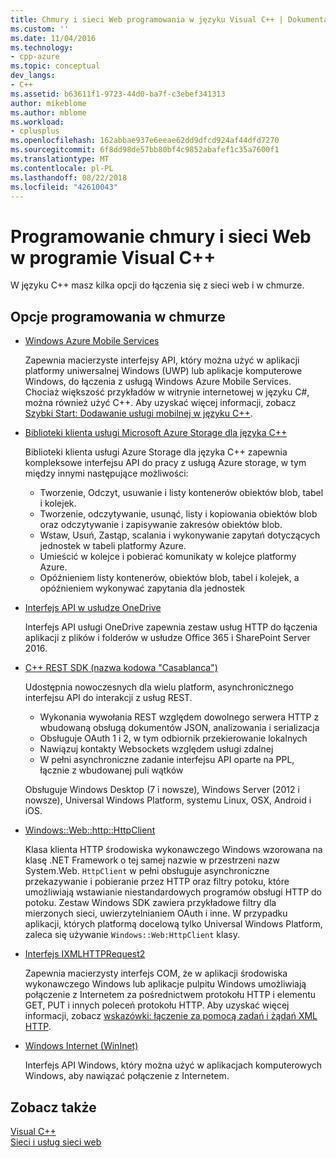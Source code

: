 ```yaml
---
title: Chmury i sieci Web programowania w języku Visual C++ | Dokumentacja firmy Microsoft
ms.custom: ''
ms.date: 11/04/2016
ms.technology:
- cpp-azure
ms.topic: conceptual
dev_langs:
- C++
ms.assetid: b63611f1-9723-44d0-ba7f-c3ebef341313
author: mikeblome
ms.author: mblome
ms.workload:
- cplusplus
ms.openlocfilehash: 162abbae937e6eeae62dd9dfcd924af44dfd7270
ms.sourcegitcommit: 6f8dd98de57bb80bf4c9852abafef1c35a7600f1
ms.translationtype: MT
ms.contentlocale: pl-PL
ms.lasthandoff: 08/22/2018
ms.locfileid: "42610043"
---
```

# <a name="cloud-and-web-programming-in-visual-c"></a>Programowanie chmury i sieci Web w programie Visual C++

W języku C++ masz kilka opcji do łączenia się z sieci web i w chmurze.

## <a name="cloud-programming-options"></a>Opcje programowania w chmurze

- [Windows Azure Mobile Services](http://www.windowsazure.com/develop/mobile/)

   Zapewnia macierzyste interfejsy API, który można użyć w aplikacji platformy uniwersalnej Windows (UWP) lub aplikacje komputerowe Windows, do łączenia z usługą Windows Azure Mobile Services. Chociaż większość przykładów w witrynie internetowej w języku C#, można również użyć C++. Aby uzyskać więcej informacji, zobacz [Szybki Start: Dodawanie usługi mobilnej w języku C++](http://msdn.microsoft.com/library/windows/apps/dn263181.aspx).

- [Biblioteki klienta usługi Microsoft Azure Storage dla języka C++](https://blogs.msdn.microsoft.com/windowsazurestorage/2015/04/29/microsoft-azure-storage-client-library-for-c-v1-0-0-general-availability/)

   Biblioteki klienta usługi Azure Storage dla języka C++ zapewnia kompleksowe interfejsu API do pracy z usługą Azure storage, w tym między innymi następujące możliwości:

  - Tworzenie, Odczyt, usuwanie i listy kontenerów obiektów blob, tabel i kolejek.
  - Tworzenie, odczytywanie, usunąć, listy i kopiowania obiektów blob oraz odczytywanie i zapisywanie zakresów obiektów blob.
  - Wstaw, Usuń, Zastąp, scalania i wykonywanie zapytań dotyczących jednostek w tabeli platformy Azure.
  - Umieścić w kolejce i pobierać komunikaty w kolejce platformy Azure.
  - Opóźnieniem listy kontenerów, obiektów blob, tabel i kolejek, a opóźnieniem wykonywać zapytania dla jednostek

- [Interfejs API w usłudze OneDrive](https://dev.onedrive.com/README.htm)

   Interfejs API usługi OneDrive zapewnia zestaw usług HTTP do łączenia aplikacji z plików i folderów w usłudze Office 365 i SharePoint Server 2016.

- [C++ REST SDK (nazwa kodowa "Casablanca")](https://github.com/Microsoft/cpprestsdk)

   Udostępnia nowoczesnych dla wielu platform, asynchronicznego interfejsu API do interakcji z usług REST.

  - Wykonania wywołania REST względem dowolnego serwera HTTP z wbudowaną obsługą dokumentów JSON, analizowania i serializacja
  - Obsługuje OAuth 1 i 2, w tym odbiornik przekierowanie lokalnych
  - Nawiązuj kontakty Websockets względem usługi zdalnej
  - W pełni asynchroniczne zadanie interfejsu API oparte na PPL, łącznie z wbudowanej puli wątków

   Obsługuje Windows Desktop (7 i nowsze), Windows Server (2012 i nowsze), Universal Windows Platform, systemu Linux, OSX, Android i iOS. 

- [Windows::Web::http::HttpClient](https://msdn.microsoft.com/en-us/library/windows/apps/windows.web.http.httpclient.aspx)

   Klasa klienta HTTP środowiska wykonawczego Windows wzorowana na klasę .NET Framework o tej samej nazwie w przestrzeni nazw System.Web. `HttpClient` w pełni obsługuje asynchroniczne przekazywanie i pobieranie przez HTTP oraz filtry potoku, które umożliwiają wstawianie niestandardowych programów obsługi HTTP do potoku. Zestaw Windows SDK zawiera przykładowe filtry dla mierzonych sieci, uwierzytelnianiem OAuth i inne. W przypadku aplikacji, których platformą docelową tylko Universal Windows Platform, zaleca się używanie `Windows::Web:HttpClient` klasy. 

- [Interfejs IXMLHTTPRequest2](/previous-versions/windows/desktop/api/msxml6/nn-msxml6-ixmlhttprequest2)

   Zapewnia macierzysty interfejs COM, że w aplikacji środowiska wykonawczego Windows lub aplikacje pulpitu Windows umożliwiają połączenie z Internetem za pośrednictwem protokołu HTTP i elementu GET, PUT i innych poleceń protokołu HTTP. Aby uzyskać więcej informacji, zobacz [wskazówki: łączenie za pomocą zadań i żądań XML HTTP](../parallel/concrt/walkthrough-connecting-using-tasks-and-xml-http-requests.md).

- [Windows Internet (WinInet)](http://msdn.microsoft.com/library/windows/desktop/aa385331\(v=vs.85\).aspx)

   Interfejs API Windows, który można użyć w aplikacjach komputerowych Windows, aby nawiązać połączenie z Internetem.

## <a name="see-also"></a>Zobacz także

[Visual C++](../visual-cpp-in-visual-studio.md) <br/>
[Sieci i usług sieci web](/windows/uwp/networking/)
